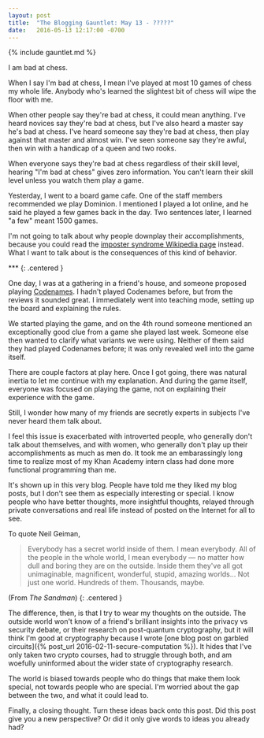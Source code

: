 ```yaml
---
layout: post
title:  "The Blogging Gauntlet: May 13 - ?????"
date:   2016-05-13 12:17:00 -0700
---
```


{% include gauntlet.md %}

I am bad at chess.

When I say I'm bad at chess, I mean I've played at most 10 games of
chess my whole life. Anybody who's learned the slightest bit of chess
will wipe the floor with me.

When other people say they're bad at chess, it could mean anything.
I've heard novices say they're bad at chess, but I've also heard a master
say he's bad at chess. I've heard someone say they're bad at chess, then
play against that master and almost win. I've seen someone say they're
awful, then win with a handicap of a queen and two rooks.

When everyone says they're bad at chess regardless of their
skill level, hearing "I'm bad at chess" gives zero information.
You can't learn their skill level unless you watch them play a game.

Yesterday, I went to a board game cafe. One of the staff members recommended
we play Dominion. I mentioned I played a lot online, and he said he played
a few games back in the day. Two sentences later, I learned "a few" meant
1500 games.

I'm not going to talk about why people downplay their accomplishments, because
you could read the [imposter syndrome Wikipedia page](https://en.wikipedia.org/wiki/Impostor_syndrome)
instead.
What I want to talk about is the consequences of this kind of behavior.

\*\*\*
{: .centered }

One day, I was at a gathering in a friend's house, and someone proposed playing
[Codenames](https://boardgamegeek.com/boardgame/178900/codenames).
I hadn't played Codenames before, but from the reviews it sounded great.
I immediately went into teaching mode, setting up the board and
explaining the rules.

We started playing the game, and on the 4th round someone mentioned an
exceptionally good clue from a game she played last week. Someone else then
wanted to clarify what variants we were using.
Neither of them said they had played Codenames before; it was only
revealed well into the game itself.

There are couple factors at play here. Once I got going, there was natural
inertia to let me continue with my explanation. And during the game itself,
everyone was focused on playing the game, not on explaining their
experience with the game.

Still, I wonder how many of my friends are secretly experts in subjects
I've never heard them talk about.

I feel this issue is exacerbated with introverted people, who generally don't
talk about themselves, and with women, who generally don't play up
their accomplishments as much as men do. It took me an embarassingly long time
to realize most of my Khan Academy intern class had done more
functional programming than me.

It's shown up in this very blog. People have told me they liked my blog posts,
but I don't see them as especially interesting or special.
I know people who have better thoughts, more insightful thoughts, relayed
through private conversations and real life instead of posted on the Internet
for all to see.

To quote Neil Geiman,

> Everybody has a secret world inside of them. I mean everybody. All of the people in the whole world, I mean everybody — no matter how dull and boring they are on the outside. Inside them they've all got unimaginable, magnificent, wonderful, stupid, amazing worlds... Not just one world. Hundreds of them. Thousands, maybe.

(From *The Sandman*)
{: .centered }

The difference, then, is that I try to wear my thoughts on the outside. The
outside world won't know of a friend's brilliant insights into the privacy vs
security debate, or their research on post-quantum cryptography, but
it will think I'm good at cryptography because I wrote [one blog post
on garbled circuits]({% post_url 2016-02-11-secure-computation %}).
It hides that I've only taken two crypto courses, had to struggle through
both, and am woefully uninformed about the wider state of cryptography
research.

The world is biased towards people who do things that make them look special,
not towards people who are special. I'm worried about the gap between the two,
and what it could lead to.

Finally, a closing thought. Turn these ideas back onto this post. Did this
post give you a new perspective? Or did it only give words to ideas you
already had?
